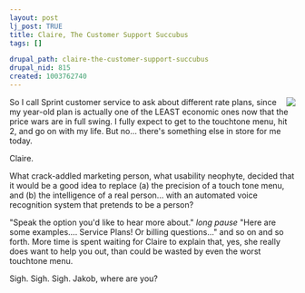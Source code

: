 ```yaml
--- 
layout: post
lj_post: TRUE
title: Claire, The Customer Support Succubus
tags: []

drupal_path: claire-the-customer-support-succubus
drupal_nid: 815
created: 1003762740
---
```

<IMG SRC="http://claire.sprintpcs.com/claire/images/clairesm.gif" BORDER=0 ALIGN="RIGHT">So I call Sprint customer service to ask about different rate plans, since my year-old plan is actually one of the LEAST economic ones now that the price wars are in full swing. I fully expect to get to the touchtone menu, hit 2, and go on with my life. But no... there's something else in store for me today.

Claire.

What crack-addled marketing person, what usability neophyte, decided that it would be a good idea to replace (a) the precision of a touch tone menu, and (b) the intelligence of a real person... with an automated voice recognition system that pretends to be a person?

"Speak the option you'd like to hear more about."  *long pause*  "Here are some examples.... Service Plans! Or billing questions..." and so on and so forth. More time is spent waiting for Claire to explain that, yes, she really does want to help you out, than could be wasted by even the worst touchtone menu.

Sigh. Sigh. Sigh. Jakob, where are you?
